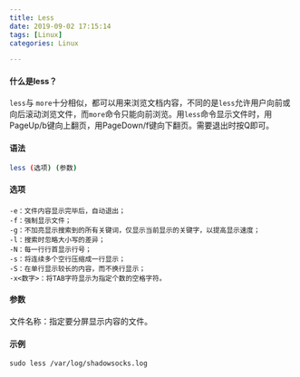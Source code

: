 ```yaml
---
title: Less
date: 2019-09-02 17:15:14
tags: [Linux]
categories: Linux

---
```


<!-- more -->

#### 什么是less？

`less`与 `more`十分相似，都可以用来浏览文档内容，不同的是`less`允许用户向前或向后滚动浏览文件，而`more`命令只能向前浏览。用`less`命令显示文件时，用PageUp/b键向上翻页，用PageDown/f键向下翻页。需要退出时按Q即可。

#### 语法

````bash
less (选项) (参数)
````



#### 选项

```bas
-e：文件内容显示完毕后，自动退出；
-f：强制显示文件；
-g：不加亮显示搜索到的所有关键词，仅显示当前显示的关键字，以提高显示速度；
-l：搜索时忽略大小写的差异；
-N：每一行行首显示行号；
-s：将连续多个空行压缩成一行显示；
-S：在单行显示较长的内容，而不换行显示；
-x<数字>：将TAB字符显示为指定个数的空格字符。
```



#### 参数

文件名称：指定要分屏显示内容的文件。



#### 示例

```shell
sudo less /var/log/shadowsocks.log
```
